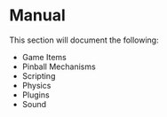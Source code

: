 # Manual

This section will document the following:

- Game Items
- Pinball Mechanisms
- Scripting
- Physics
- Plugins
- Sound
